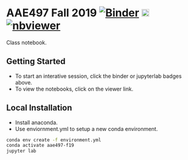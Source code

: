 # AAE497 Fall 2019 [![Binder](https://mybinder.org/badge_logo.svg)](https://mybinder.org/v2/gh/jeffersonkim97/aae497-f19/master) [<img src="https://jupyter.org/assets/main-logo.svg" height="20" title="JupyterLab">](https://mybinder.org/v2/gh/jeffersonkim97/aae497-f19/master?urlpath=lab) [![nbviewer](https://img.shields.io/badge/view%20on-nbviewer-brightgreen.svg)](http://nbviewer.jupyter.org/github/jeffersonkim97/aae497-f19/tree/master)

Class notebook.

## Getting Started

* To start an interative session, click the binder or jupyterlab badges above.
* To view the notebooks, click on the viewer link.

## Local Installation

* Install anaconda.
* Use enviornment.yml to setup a new conda environment.

```bash
conda env create -f environment.yml
conda activate aae497-f19
jupyter lab
```
